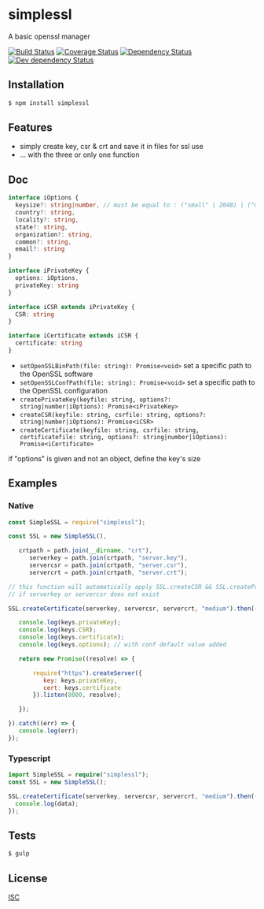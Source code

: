 # simplessl
A basic openssl manager

[![Build Status](https://api.travis-ci.org/Psychopoulet/simplessl.svg?branch=master)](https://travis-ci.org/Psychopoulet/simplessl)
[![Coverage Status](https://coveralls.io/repos/github/Psychopoulet/simplessl/badge.svg?branch=master)](https://coveralls.io/github/Psychopoulet/simplessl)
[![Dependency Status](https://david-dm.org/Psychopoulet/simplessl/status.svg)](https://david-dm.org/Psychopoulet/simplessl)
[![Dev dependency Status](https://david-dm.org/Psychopoulet/simplessl/dev-status.svg)](https://david-dm.org/Psychopoulet/simplessl?type=dev)

## Installation

```bash
$ npm install simplessl
```

## Features

   * simply create key, csr & crt and save it in files for ssl use
   * ... with the three or only one function

## Doc

```typescript
interface iOptions {
  keysize?: string|number, // must be equal to : ("small" | 2048) | ("medium" | 3072) | ("large" | 4096)
  country?: string,
  locality?: string,
  state?: string,
  organization?: string,
  common?: string,
  email?: string
}

interface iPrivateKey {
  options: iOptions,
  privateKey: string
}

interface iCSR extends iPrivateKey {
  CSR: string
}

interface iCertificate extends iCSR {
  certificate: string
}
```

   * ``` setOpenSSLBinPath(file: string): Promise<void> ``` set a specific path to the OpenSSL software
   * ``` setOpenSSLConfPath(file: string): Promise<void> ``` set a specific path to the OpenSSL configuration
   * ``` createPrivateKey(keyfile: string, options?: string|number|iOptions): Promise<iPrivateKey> ```
   * ``` createCSR(keyfile: string, csrfile: string, options?: string|number|iOptions): Promise<iCSR> ```
   * ``` createCertificate(keyfile: string, csrfile: string, certificatefile: string, options?: string|number|iOptions): Promise<iCertificate> ```

if "options" is given and not an object, define the key's size

## Examples

### Native

```javascript
const SimpleSSL = require("simplessl");

const SSL = new SimpleSSL(),

   crtpath = path.join(__dirname, "crt"),
      serverkey = path.join(crtpath, "server.key"),
      servercsr = path.join(crtpath, "server.csr"),
      servercrt = path.join(crtpath, "server.crt");

// this function will automatically apply SSL.createCSR && SSL.createPrivateKey functions
// if serverkey or servercsr does not exist

SSL.createCertificate(serverkey, servercsr, servercrt, "medium").then((keys) => {

   console.log(keys.privateKey);
   console.log(keys.CSR);
   console.log(keys.certificate);
   console.log(keys.options); // with conf default value added

   return new Promise((resolve) => {

       require("https").createServer({
          key: keys.privateKey,
          cert: keys.certificate
       }).listen(8000, resolve);

   });

}).catch((err) => {
   console.log(err);
});
```

### Typescript

```typescript
import SimpleSSL = require("simplessl");
const SSL = new SimpleSSL();

SSL.createCertificate(serverkey, servercsr, servercrt, "medium").then((data: iCertificate) => {
  console.log(data);
});
```

## Tests

```bash
$ gulp
```

## License

   [ISC](LICENSE)
